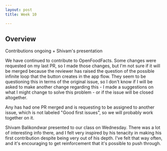```yaml
---
layout: post
title: Week 10

---
```


## Overview
Contributions ongoing + Shivam's presentation

<!--more-->
We have continued to contribute to OpenFoodFacts. Some changes were requested on my last PR, so I made those changes, but I'm not sure if it will be merged because the reviewer has raised the question of the possible infinite loop that the button creates in the app flow. They seem to be questioning this in terms of the original issue, so I don't know if I will be asked to make another change regarding this - I made a suggestions on what I might change to solve this problem - or if the issue will be closed altogether.

Any has had one PR merged and is requesting to be assigned to another issue, which is not labeled "Good first issues", so we will probably work together on it.

Shivam Balikondwar presented to our class on Wednesday. There was a lot of interesting info there, and I felt very inspired by his tenacity in making his first contribution despite being very out of his depth. I've felt that way often, and it's encouraging to get reinforcement that it's possible to push through.